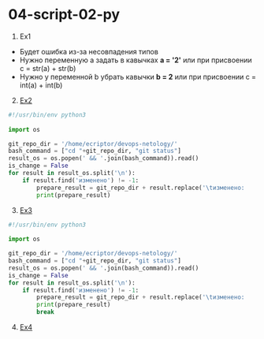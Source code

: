 # 04-script-02-py
1. Ex1
* Будет ошибка из-за несовпадения типов
* Нужно переменную a задать в кавычках  **a = '2'** или при присвоении c = str(a) + str(b) 
* Нужно у переменной b убрать кавычки  **b = 2** или при присвоении c = int(a) + int(b)
2. [Ex2]()
```python
#!/usr/bin/env python3
  
import os

git_repo_dir = '/home/ecriptor/devops-netology/'
bash_command = ["cd "+git_repo_dir, "git status"]
result_os = os.popen(' && '.join(bash_command)).read()
is_change = False
for result in result_os.split('\n'):
    if result.find('изменено') != -1:
        prepare_result = git_repo_dir + result.replace('\tизменено:      ', '')
        print(prepare_result)
```
3. [Ex3]()

```python
#!/usr/bin/env python3
  
import os

git_repo_dir = '/home/ecriptor/devops-netology/'
bash_command = ["cd "+git_repo_dir, "git status"]
result_os = os.popen(' && '.join(bash_command)).read()
is_change = False
for result in result_os.split('\n'):
    if result.find('изменено') != -1:
        prepare_result = git_repo_dir + result.replace('\tизменено:      ', '')
        print(prepare_result)
        break
```
4. [Ex4]()
 
